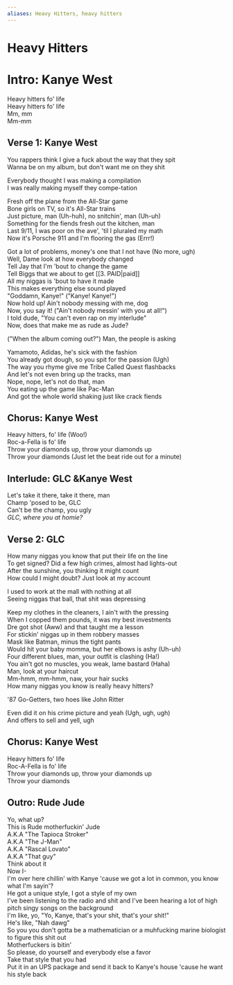 ```yaml
---
aliases: Heavy Hitters, heavy hitters
---
```


# Heavy Hitters

# Intro: Kanye West

Heavy hitters fo' life  
Heavy hitters fo' life  
Mm, mm  
Mm-mm

## Verse 1: Kanye West

You rappers think I give a fuck about the way that they spit  
Wanna be on my album, but don't want me on they shit

Everybody thought I was making a compilation  
I was really making myself they compe-tation

Fresh off the plane from the All-Star game  
Bone girls on TV, so it's All-Star trains  
Just picture, man (Uh-huh), no snitchin', man (Uh-uh)  
Something for the fiends fresh out the kitchen, man  
Last 9/11, I was poor on the ave', 'til I pluraled my math  
Now it's Porsche 911 and I'm flooring the gas (Errr!)

Got a lot of problems, money's one that I not have (No more, ugh)  
Well, Dame look at how everybody changed  
Tell Jay that I'm 'bout to change the game  
Tell Biggs that we about to get [[3. PAID|paid]]  
All my niggas is 'bout to have it made  
This makes everything else sound played  
"Goddamn, Kanye!" ("Kanye! Kanye!")  
Now hold up! Ain't nobody messing with me, dog  
Now, you say it! ("Ain't nobody messin' with you at all!")  
I told dude, "You can't even rap on my interlude"  
Now, does that make me as rude as Jude?

("When the album coming out?") Man, the people is asking

Yamamoto, Adidas, he's sick with the fashion  
You already got dough, so you spit for the passion (Ugh)  
The way you rhyme give me Tribe Called Quest flashbacks  
And let's not even bring up the tracks, man  
Nope, nope, let's not do that, man  
You eating up the game like Pac-Man  
And got the whole world shaking just like crack fiends

## Chorus: Kanye West

Heavy hitters, fo' life (Woo!)  
Roc-a-Fella is fo' life  
Throw your diamonds up, throw your diamonds up  
Throw your diamonds (Just let the beat ride out for a minute)

## Interlude: GLC &Kanye West

Let's take it there, take it there, man  
Champ 'posed to be, GLC  
Can't be the champ, you ugly  
_GLC, where you at homie?_

## Verse 2: GLC

How many niggas you know that put their life on the line  
To get signed? Did a few high crimes, almost had lights-out  
After the sunshine, you thinking it might count  
How could I might doubt? Just look at my account

I used to work at the mall with nothing at all  
Seeing niggas that ball, that shit was depressing

Keep my clothes in the cleaners, I ain't with the pressing  
When I copped them pounds, it was my best investments  
Dre got shot (Aww) and that taught me a lesson  
For stickin' niggas up in them robbery masses  
Mask like Batman, minus the tight pants  
Would hit your baby momma, but her elbows is ashy (Uh-uh)  
Four different blues, man, your outfit is clashing (Ha!)  
You ain't got no muscles, you weak, lame bastard (Haha)  
Man, look at your haircut  
Mm-hmm, mm-hmm, naw, your hair sucks  
How many niggas you know is really heavy hitters?  

'87 Go-Getters, two hoes like John Ritter

Even did it on his crime picture and yeah (Ugh, ugh, ugh)  
And offers to sell and yell, ugh

## Chorus: Kanye West

Heavy hitters fo' life  
Roc-A-Fella is fo' life  
Throw your diamonds up, throw your diamonds up  
Throw your diamonds

## Outro: Rude Jude

Yo, what up?  
This is Rude motherfuckin' Jude  
A.K.A "The Tapioca Stroker"  
A.K.A "The J-Man"  
A.K.A "Rascal Lovato"  
A.K.A "That guy"  
Think about it  
Now I-  
I'm over here chillin' with Kanye 'cause we got a lot in common, you know what I'm sayin'?  
He got a unique style, I got a style of my own  
I've been listening to the radio and shit and I've been hearing a lot of high pitch singy songs on the background  
I'm like, yo, "Yo, Kanye, that's your shit, that's your shit!"  
He's like, "Nah dawg"  
So you you don't gotta be a mathematician or a muhfucking marine biologist to figure this shit out  
Motherfuckers is bitin'  
So please, do yourself and everybody else a favor  
Take that style that you had  
Put it in an UPS package and send it back to Kanye's house 'cause he want his style back
